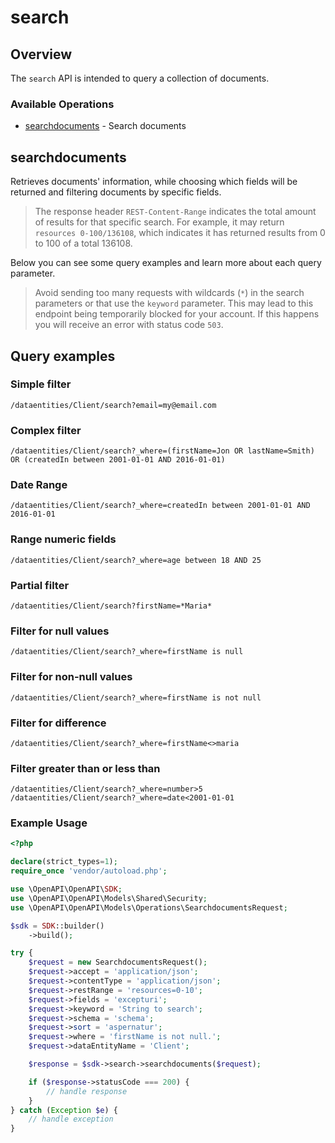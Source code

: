 # search

## Overview

The ```search``` API is intended to query a collection of documents.  

### Available Operations

* [searchdocuments](#searchdocuments) - Search documents

## searchdocuments

Retrieves documents' information, while choosing which fields will be returned and filtering documents by specific fields.

> The response header `REST-Content-Range` indicates the total amount of results for that specific search. For example, it may return `resources 0-100/136108`, which indicates it has returned results from 0 to 100 of a total 136108.

Below you can see some query examples and learn more about each query parameter.

> Avoid sending too many requests with wildcards (`*`) in the search parameters or that use the `keyword` parameter. This may lead to this endpoint being temporarily blocked for your account. If this happens you will receive an error with status code `503`.

## Query examples

### Simple filter

```
/dataentities/Client/search?email=my@email.com
```

### Complex filter

```
/dataentities/Client/search?_where=(firstName=Jon OR lastName=Smith) OR (createdIn between 2001-01-01 AND 2016-01-01)
```

### Date Range

```
/dataentities/Client/search?_where=createdIn between 2001-01-01 AND 2016-01-01
```

### Range numeric fields

```
/dataentities/Client/search?_where=age between 18 AND 25
```

### Partial filter

```
/dataentities/Client/search?firstName=*Maria*
```

### Filter for null values

```
/dataentities/Client/search?_where=firstName is null
```

### Filter for non-null values

```
/dataentities/Client/search?_where=firstName is not null
```

### Filter for difference
```
/dataentities/Client/search?_where=firstName<>maria
```

### Filter greater than or less than
```
/dataentities/Client/search?_where=number>5
/dataentities/Client/search?_where=date<2001-01-01
```

### Example Usage

```php
<?php

declare(strict_types=1);
require_once 'vendor/autoload.php';

use \OpenAPI\OpenAPI\SDK;
use \OpenAPI\OpenAPI\Models\Shared\Security;
use \OpenAPI\OpenAPI\Models\Operations\SearchdocumentsRequest;

$sdk = SDK::builder()
    ->build();

try {
    $request = new SearchdocumentsRequest();
    $request->accept = 'application/json';
    $request->contentType = 'application/json';
    $request->restRange = 'resources=0-10';
    $request->fields = 'excepturi';
    $request->keyword = 'String to search';
    $request->schema = 'schema';
    $request->sort = 'aspernatur';
    $request->where = 'firstName is not null.';
    $request->dataEntityName = 'Client';

    $response = $sdk->search->searchdocuments($request);

    if ($response->statusCode === 200) {
        // handle response
    }
} catch (Exception $e) {
    // handle exception
}
```
